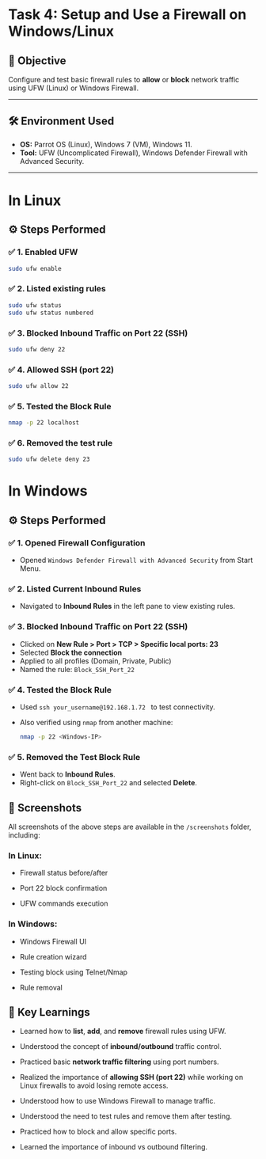 # Task 4: Setup and Use a Firewall on Windows/Linux

## 🎯 Objective

Configure and test basic firewall rules to **allow** or **block** network traffic using UFW (Linux) or Windows Firewall.

---

## 🛠️ Environment Used

- **OS:** Parrot OS (Linux), Windows 7 (VM), Windows 11.
- **Tool:** UFW (Uncomplicated Firewall),  Windows Defender Firewall with Advanced Security.


---

# In Linux

## ⚙️ Steps Performed

### ✅ 1. Enabled UFW

```bash
sudo ufw enable
```

### ✅ 2. Listed existing rules

```bash
sudo ufw status
sudo ufw status numbered
```

### ✅ 3. Blocked Inbound Traffic on Port 22 (SSH)

```bash
sudo ufw deny 22
```

### ✅ 4. Allowed SSH (port 22)

```bash
sudo ufw allow 22
```

### ✅ 5. Tested the Block Rule

```bash
nmap -p 22 localhost
```

### ✅ 6. Removed the test rule

```bash
sudo ufw delete deny 23
```
# In Windows

 ## ⚙️ Steps Performed

### ✅ 1. Opened Firewall Configuration

- Opened `Windows Defender Firewall with Advanced Security` from Start Menu.

### ✅ 2. Listed Current Inbound Rules

- Navigated to **Inbound Rules** in the left pane to view existing rules.

### ✅ 3. Blocked Inbound Traffic on Port 22 (SSH)

- Clicked on **New Rule > Port > TCP > Specific local ports: 23**
- Selected **Block the connection**
- Applied to all profiles (Domain, Private, Public)
- Named the rule: `Block_SSH_Port_22`

### ✅ 4. Tested the Block Rule

- Used `ssh your_username@192.168.1.72 ` to test connectivity.
- Also verified using `nmap` from another machine:

  ```bash
  nmap -p 22 <Windows-IP>
  ```
  
### ✅ 5. Removed the Test Block Rule

- Went back to **Inbound Rules**.
- Right-click on `Block_SSH_Port_22` and selected **Delete**.



## 📸 Screenshots

All screenshots of the above steps are available in the `/screenshots` folder, including:

### In Linux:

- Firewall status before/after
    
- Port 22 block confirmation
    
- UFW commands execution

### In Windows:

- Windows Firewall UI

- Rule creation wizard

- Testing block using Telnet/Nmap

- Rule removal



## 🧠 Key Learnings

- Learned how to **list**, **add**, and **remove** firewall rules using UFW.
    
- Understood the concept of **inbound/outbound** traffic control.
    
- Practiced basic **network traffic filtering** using port numbers.
    
- Realized the importance of **allowing SSH (port 22)** while working on Linux firewalls to avoid losing remote access.
 
- Understood how to use Windows Firewall to manage traffic.
  
- Understood the need to test rules and remove them after testing.

- Practiced how to block and allow specific ports.

- Learned the importance of inbound vs outbound filtering.
